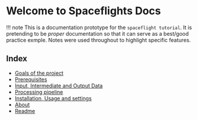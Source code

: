 # Welcome to Spaceflights Docs

!!! note
    This is a documentation prototype for the `spaceflight tutorial`. It is pretending to be *proper* documentation so that it can serve as a best/good practice exmple.
    Notes were used throughout to highlight specific features.



## Index

- [Goals of the project](goals)
- [Prerequisites](prerequisites)
- [Input, Intermediate and Output Data](data/_Data_overview)
- [Processing pipeline](pipelines/_Pipeline_overview)
- [Installation, Usage and settings](usage)
- [About](about)
- [Readme](README_copy)


